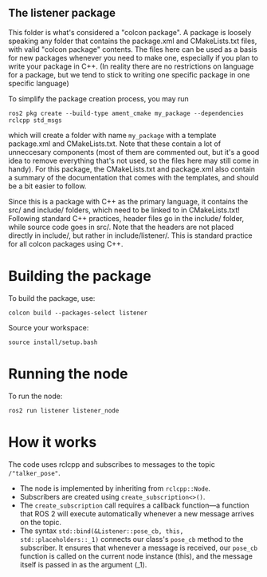 ## The listener package

This folder is what's considered a "colcon package". A package is loosely speaking any folder that contains the package.xml and CMakeLists.txt files,
with valid "colcon package" contents. The files here can be used as a basis for new packages whenever you need to make one, especially if you plan to
write your package in C++. (In reality there are no restrictions on language for a package, but we tend to stick to writing one specific package in
one specific language)

To simplify the package creation process, you may run 

```
ros2 pkg create --build-type ament_cmake my_package --dependencies rclcpp std_msgs
```

which will create a folder with name ```my_package``` with a template package.xml and CMakeLists.txt. Note that these contain a lot of unneccesary components
(most of them are commented out, but it's a good idea to remove everything that's not used, so the files here may still come in handy). For this package, the CMakeLists.txt and package.xml also contain a summary of the documentation that comes with the templates, and should be a bit easier to follow.

Since this is a package with C++ as the primary language, it contains the src/ and include/ folders, which need to be linked to in CMakeLists.txt!
Following standard C++ practices, header files go in the include/ folder, while source code goes in src/. Note that the headers are not placed directly in include/, but rather in include/listener/. This is standard practice for all colcon packages using C++.


# Building the package
To build the package, use:
```
colcon build --packages-select listener
```
Source your workspace:
```
source install/setup.bash
```

# Running the node
To run the node:
```
ros2 run listener listener_node
```

# How it works
The code uses rclcpp and subscribes to messages to the topic `/"talker_pose"`.
- The node is implemented by inheriting from `rclcpp::Node`.
- Subscribers are created using `create_subscription<>()`.
- The `create_subscription` call requires a callback function—a function that ROS 2 will execute automatically whenever a new message arrives on the topic.
- The syntax `std::bind(&Listener::pose_cb, this, std::placeholders::_1)` connects our class's `pose_cb` method to the subscriber. It ensures that whenever a message is received, our `pose_cb` function is called on the current node instance (this), and the message itself is passed in as the argument (_1).
